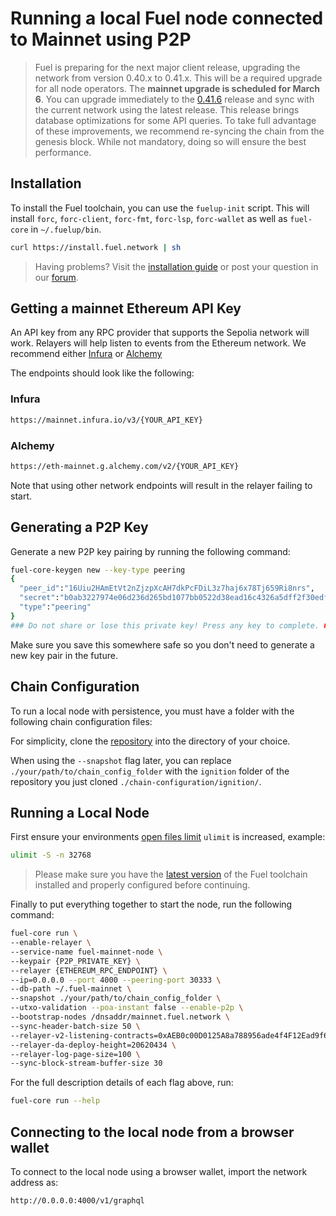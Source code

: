 # Running a local Fuel node connected to Mainnet using P2P

> Fuel is preparing for the next major client release, upgrading the network from version 0.40.x to 0.41.x. This will be a required upgrade for all node operators.
> The **mainnet upgrade is scheduled for March 6**. You can upgrade immediately to the [0.41.6](https://github.com/FuelLabs/fuel-core/releases/tag/v0.41.6) release and sync with the current network using the latest release.
> This release brings database optimizations for some API queries. To take full advantage of these improvements, we recommend re-syncing the chain from the genesis block. While not mandatory, doing so will ensure the best performance.

## Installation

To install the Fuel toolchain, you can use the `fuelup-init` script.
This will install `forc`, `forc-client`, `forc-fmt`, `forc-lsp`, `forc-wallet` as well as `fuel-core` in `~/.fuelup/bin`.

```sh
curl https://install.fuel.network | sh
```

> Having problems? Visit the [installation guide](https://docs.fuel.network/guides/installation/) or post your question in our [forum](https://forum.fuel.network/).

## Getting a mainnet Ethereum API Key

An API key from any RPC provider that supports the Sepolia network will work. Relayers will help listen to events from the Ethereum network. We recommend either [Infura](https://www.infura.io/) or [Alchemy](https://www.alchemy.com/)

The endpoints should look like the following:

### Infura

```sh
https://mainnet.infura.io/v3/{YOUR_API_KEY}
```

### Alchemy

```sh
https://eth-mainnet.g.alchemy.com/v2/{YOUR_API_KEY}
```

Note that using other network endpoints will result in the relayer failing to start.

## Generating a P2P Key

Generate a new P2P key pairing by running the following command:

```sh
fuel-core-keygen new --key-type peering
{
  "peer_id":"16Uiu2HAmEtVt2nZjzpXcAH7dkPcFDiL3z7haj6x78Tj659Ri8nrs",
  "secret":"b0ab3227974e06d236d265bd1077bb0522d38ead16c4326a5dff2f30edf88496",
  "type":"peering"
}
### Do not share or lose this private key! Press any key to complete. ###
```

Make sure you save this somewhere safe so you don't need to generate a new key pair in the future.

## Chain Configuration

To run a local node with persistence, you must have a folder with the following chain configuration files:

For simplicity, clone the [repository](https://github.com/FuelLabs/chain-configuration/tree/master) into the directory of your choice.

When using the `--snapshot` flag later, you can replace `./your/path/to/chain_config_folder` with the `ignition` folder of the repository you just cloned `./chain-configuration/ignition/`.

## Running a Local Node

First ensure your environments [open files limit](https://askubuntu.com/questions/162229/how-do-i-increase-the-open-files-limit-for-a-non-root-user) `ulimit` is increased, example:

```sh
ulimit -S -n 32768
```

> Please make sure you have the [latest version](https://docs.fuel.network/guides/installation/#updating-fuelup) of the Fuel toolchain installed and properly configured before continuing.

Finally to put everything together to start the node, run the following command:

```sh
fuel-core run \
--enable-relayer \
--service-name fuel-mainnet-node \
--keypair {P2P_PRIVATE_KEY} \
--relayer {ETHEREUM_RPC_ENDPOINT} \
--ip=0.0.0.0 --port 4000 --peering-port 30333 \
--db-path ~/.fuel-mainnet \
--snapshot ./your/path/to/chain_config_folder \
--utxo-validation --poa-instant false --enable-p2p \
--bootstrap-nodes /dnsaddr/mainnet.fuel.network \
--sync-header-batch-size 50 \
--relayer-v2-listening-contracts=0xAEB0c00D0125A8a788956ade4f4F12Ead9f65DDf \
--relayer-da-deploy-height=20620434 \
--relayer-log-page-size=100 \
--sync-block-stream-buffer-size 30
```

For the full description details of each flag above, run:

```sh
fuel-core run --help
```

## Connecting to the local node from a browser wallet

To connect to the local node using a browser wallet, import the network address as:

```sh
http://0.0.0.0:4000/v1/graphql
```
